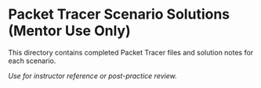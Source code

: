 # Packet Tracer Scenario Solutions (Mentor Use Only)

This directory contains completed Packet Tracer files and solution notes for each scenario.

*Use for instructor reference or post-practice review.*
